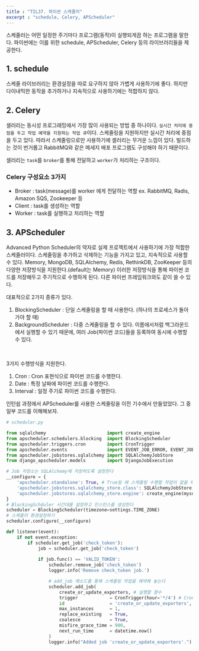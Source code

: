```yaml
---
title : "TIL37. 파이썬 스케줄러"
excerpt : "schedule, Celery, APScheduler"
---
```


스케줄러는 어떤 일정한 주기마다 프로그램(동작)이 실행되게끔 하는 프로그램을 말한다. 파이썬에는 이를 위한 schedule, APScheduler, Celery 등의 라이브러리들을 제공한다.

## 1. schedule
스케줄 라이브러리는 환경설정을 따로 요구하지 않아 가볍게 사용하기에 좋다. 하지만 다이내믹한 동작을 추가하거나 지속적으로 사용하기에는 적합하지 않다.

## 2. Celery
셀러리는 동시성 프로그래밍에서 가장 많이 사용되는 방법 중 하나이다. `실시간 처리에 중점을 두고 작업 예약을 지원하는 작업 큐`이다. 스케줄링을 지원하지만 실시간 처리에 중점을 두고 있다. 따라서 스케줄링으로만 사용하기에 셀러리는 무거운 느낌이 있다. 빌드하는 것이 번거롭고 RabbitMQ와 같은 메세지 배포 프로그램도 구성해야 하기 때문이다. 

셀러리는 `task`를 `broker`를 통해 전달하고 `worker`가 처리하는 구조이다.
### Celery 구성요소 3가지
- Broker : task(message)를 worker 에게 전달하는 역할 ex. RabbitMQ, Radis, Amazon SQS, Zookeeper 등
- Client : task를 생성하는 역할
- Worker : task를 실행하고 처리하는 역할

## 3. APScheduler
Advanced Python Scheduler의 약자로 실제 프로젝트에서 사용하기에 가장 적합한 스케줄러이다. 스케줄링을 추가하고 삭제하는 기능을 가지고 있고, 지속적으로 사용할 수 있다. Memory, MongoDB, SQLAlchemy, Redis, RethinkDB, ZooKeeper 등의 다양한 저장방식을 지원한다.(default는 Memory) 이러한 저장방식을 통해 파이썬 코드를 저장해두고 주기적으로 수행하게 된다. 다른 파이썬 프레임워크와도 같이 쓸 수 있다.
<br>

대표적으로 2가지 종류가 있다.
1. BlockingScheduler : 단일 스케줄링을 할 때 사용한다. (하나의 프로세스가 돌아가야 할 때)
2. BackgroundScheduler : 다중 스케줄링을 할 수 있다.
이름에서처럼 백그라운드에서 실행할 수 있기 때문에, 여러 Job(파이썬 코드)들을 등록하여 동시에 수행할 수 있다.
<br>

3가지 수행방식을 지원한다.
1. Cron : Cron 표현식으로 파이썬 코드를 수행한다.
2. Date : 특정 날짜에 파이썬 코드를 수행한다.
3. Interval : 일정 주기로 파이썬 코드를 수행한다.


인턴쉽 과정에서 APScheduler를 사용한 스케줄링을 이전 기수에서 만들었었다.
그 중 일부 코드를 이해해보자.
```python
# scheduler.py

from sqlalchemy                       import create_engine
from apscheduler.schedulers.blocking  import BlockingScheduler
from apscheduler.triggers.cron        import CronTrigger
from apscheduler.events               import EVENT_JOB_ERROR, EVENT_JOB_EXECUTED
from apscheduler.jobstores.sqlalchemy import SQLAlchemyJobStore
from django_apscheduler.models        import DjangoJobExecution

# Job 저장소는 SQLAlchemy에 저장하도록 설정한다
__configure = {
    'apscheduler.standalone': True, # True일 때 스케줄링 수행할 작업이 없을 때까지 start()가 메인 루프를 실행시킨다.
    'apscheduler.jobstores.sqlalchemy_store.class': SQLAlchemyJobStore,
    'apscheduler.jobstores.sqlalchemy_store.engine': create_engine(mysql_url, pool_pre_ping=True)
}
# BlockingSchduler 시간대를 설정하고 인스턴스를 생성한다
scheduler = BlockingScheduler(timezone=settings.TIME_ZONE)
# 스케줄러 환경설정하기
scheduler.configure(__configure)

def listener(event):
    if not event.exception:
        if scheduler.get_job('check_token'):
            job = scheduler.get_job('check_token')
       
            if job.func() == 'VALID_TOKEN':
                scheduler.remove_job('check_token')
                logger.info('Remove check_token job.')

                # add_job 메소드를 통해 스케줄링 작업을 예약해 놓는다
                scheduler.add_job(
                    create_or_update_exporters, # 실행할 함수
                    trigger            = CronTrigger(hour='*/4') # Cron방식, 4시간에 1번씩 스케줄링 실행
                    id                 = 'create_or_update_exporters',
                    max_instances      = 1,
                    replace_existing   = True,
                    coalesce           = True,
                    misfire_grace_time = 900,
                    next_run_time      = datetime.now()
                )
                logger.info("Added job 'create_or_update_exporters'.")
```
